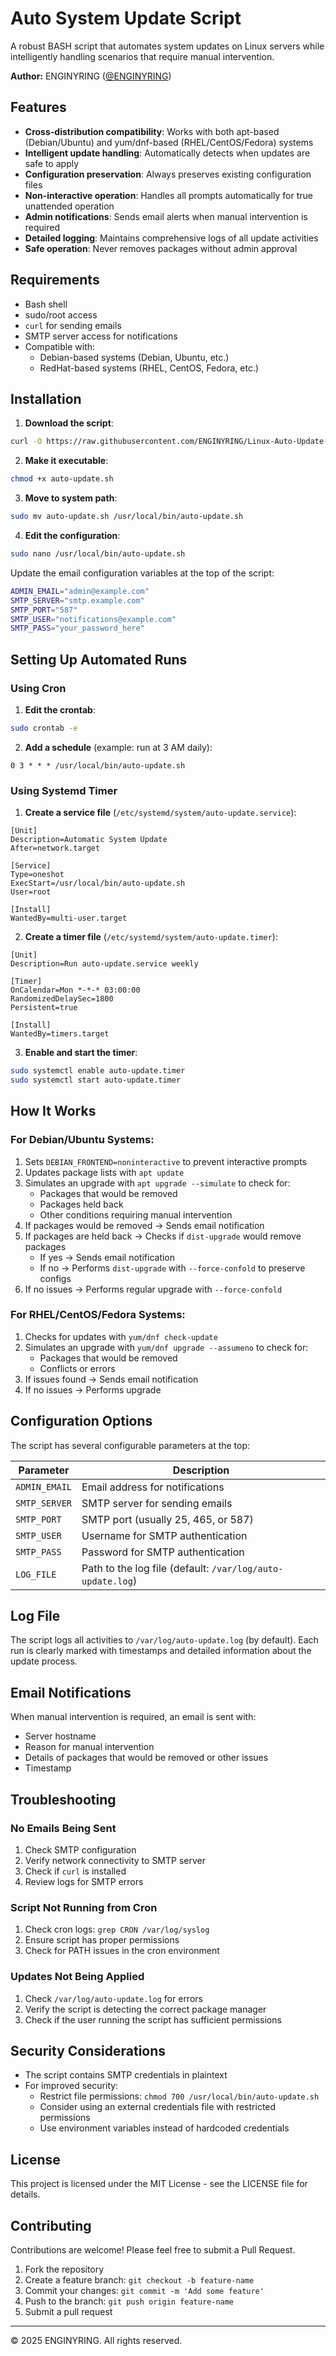 # Auto System Update Script

A robust BASH script that automates system updates on Linux servers while intelligently handling scenarios that require manual intervention.

**Author:** ENGINYRING ([@ENGINYRING](https://github.com/ENGINYRING))

## Features

- **Cross-distribution compatibility**: Works with both apt-based (Debian/Ubuntu) and yum/dnf-based (RHEL/CentOS/Fedora) systems
- **Intelligent update handling**: Automatically detects when updates are safe to apply
- **Configuration preservation**: Always preserves existing configuration files
- **Non-interactive operation**: Handles all prompts automatically for true unattended operation
- **Admin notifications**: Sends email alerts when manual intervention is required
- **Detailed logging**: Maintains comprehensive logs of all update activities
- **Safe operation**: Never removes packages without admin approval

## Requirements

- Bash shell
- sudo/root access
- `curl` for sending emails
- SMTP server access for notifications
- Compatible with:
  - Debian-based systems (Debian, Ubuntu, etc.)
  - RedHat-based systems (RHEL, CentOS, Fedora, etc.)

## Installation

1. **Download the script**:

```bash
curl -O https://raw.githubusercontent.com/ENGINYRING/Linux-Auto-Update-Script/main/auto-update.sh
```

2. **Make it executable**:

```bash
chmod +x auto-update.sh
```

3. **Move to system path**:

```bash
sudo mv auto-update.sh /usr/local/bin/auto-update.sh
```

4. **Edit the configuration**:

```bash
sudo nano /usr/local/bin/auto-update.sh
```

Update the email configuration variables at the top of the script:

```bash
ADMIN_EMAIL="admin@example.com"
SMTP_SERVER="smtp.example.com"
SMTP_PORT="587"
SMTP_USER="notifications@example.com"
SMTP_PASS="your_password_here"
```

## Setting Up Automated Runs

### Using Cron

1. **Edit the crontab**:

```bash
sudo crontab -e
```

2. **Add a schedule** (example: run at 3 AM daily):

```
0 3 * * * /usr/local/bin/auto-update.sh
```

### Using Systemd Timer

1. **Create a service file** (`/etc/systemd/system/auto-update.service`):

```
[Unit]
Description=Automatic System Update
After=network.target

[Service]
Type=oneshot
ExecStart=/usr/local/bin/auto-update.sh
User=root

[Install]
WantedBy=multi-user.target
```

2. **Create a timer file** (`/etc/systemd/system/auto-update.timer`):

```
[Unit]
Description=Run auto-update.service weekly

[Timer]
OnCalendar=Mon *-*-* 03:00:00
RandomizedDelaySec=1800
Persistent=true

[Install]
WantedBy=timers.target
```

3. **Enable and start the timer**:

```bash
sudo systemctl enable auto-update.timer
sudo systemctl start auto-update.timer
```

## How It Works

### For Debian/Ubuntu Systems:

1. Sets `DEBIAN_FRONTEND=noninteractive` to prevent interactive prompts
2. Updates package lists with `apt update`
3. Simulates an upgrade with `apt upgrade --simulate` to check for:
   - Packages that would be removed
   - Packages held back
   - Other conditions requiring manual intervention
4. If packages would be removed → Sends email notification
5. If packages are held back → Checks if `dist-upgrade` would remove packages
   - If yes → Sends email notification
   - If no → Performs `dist-upgrade` with `--force-confold` to preserve configs
6. If no issues → Performs regular upgrade with `--force-confold`

### For RHEL/CentOS/Fedora Systems:

1. Checks for updates with `yum/dnf check-update`
2. Simulates an upgrade with `yum/dnf upgrade --assumeno` to check for:
   - Packages that would be removed
   - Conflicts or errors
3. If issues found → Sends email notification
4. If no issues → Performs upgrade

## Configuration Options

The script has several configurable parameters at the top:

| Parameter | Description |
|-----------|-------------|
| `ADMIN_EMAIL` | Email address for notifications |
| `SMTP_SERVER` | SMTP server for sending emails |
| `SMTP_PORT` | SMTP port (usually 25, 465, or 587) |
| `SMTP_USER` | Username for SMTP authentication |
| `SMTP_PASS` | Password for SMTP authentication |
| `LOG_FILE` | Path to the log file (default: `/var/log/auto-update.log`) |

## Log File

The script logs all activities to `/var/log/auto-update.log` (by default). Each run is clearly marked with timestamps and detailed information about the update process.

## Email Notifications

When manual intervention is required, an email is sent with:

- Server hostname
- Reason for manual intervention
- Details of packages that would be removed or other issues
- Timestamp

## Troubleshooting

### No Emails Being Sent

1. Check SMTP configuration
2. Verify network connectivity to SMTP server
3. Check if `curl` is installed
4. Review logs for SMTP errors

### Script Not Running from Cron

1. Check cron logs: `grep CRON /var/log/syslog`
2. Ensure script has proper permissions
3. Check for PATH issues in the cron environment

### Updates Not Being Applied

1. Check `/var/log/auto-update.log` for errors
2. Verify the script is detecting the correct package manager
3. Check if the user running the script has sufficient permissions

## Security Considerations

- The script contains SMTP credentials in plaintext
- For improved security:
  - Restrict file permissions: `chmod 700 /usr/local/bin/auto-update.sh`
  - Consider using an external credentials file with restricted permissions
  - Use environment variables instead of hardcoded credentials

## License

This project is licensed under the MIT License - see the LICENSE file for details.

## Contributing

Contributions are welcome! Please feel free to submit a Pull Request.

1. Fork the repository
2. Create a feature branch: `git checkout -b feature-name`
3. Commit your changes: `git commit -m 'Add some feature'`
4. Push to the branch: `git push origin feature-name`
5. Submit a pull request

---

© 2025 ENGINYRING. All rights reserved.
